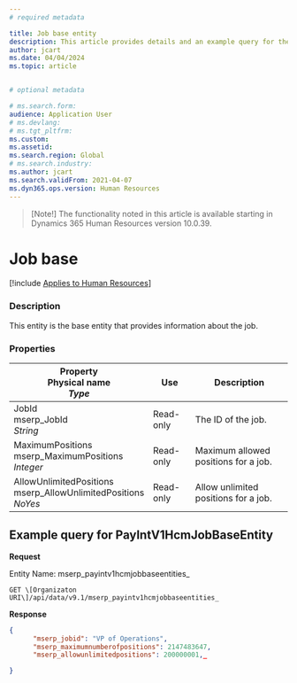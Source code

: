 ```yaml
---
# required metadata

title: Job base entity
description: This article provides details and an example query for the Job base entity in Dynamics 365 Human Resources.
author: jcart
ms.date: 04/04/2024
ms.topic: article


# optional metadata

# ms.search.form: 
audience: Application User
# ms.devlang: 
# ms.tgt_pltfrm: 
ms.custom: 
ms.assetid: 
ms.search.region: Global
# ms.search.industry: 
ms.author: jcart
ms.search.validFrom: 2021-04-07
ms.dyn365.ops.version: Human Resources
---
```


>[Note!]
>The functionality noted in this article is available starting in Dynamics 365 Human Resources version 10.0.39.

# Job base


[!include [Applies to Human Resources](../includes/applies-to-hr.md)]

### Description

This entity is the base entity that provides information about the job.

### Properties

| Property</br>**Physical name**</br>***Type*** | Use | Description |
| --- | --- | --- |
| JobId<br>mserp_JobId<br>*String* | Read-only | The ID of the job. |
| MaximumPositions<br>mserp_MaximumPositions<br>*Integer* | Read-only | Maximum allowed positions for a job. |
| AllowUnlimitedPositions<br>mserp_AllowUnlimitedPositions<br>*NoYes* | Read-only | Allow unlimited positions for a job. |

## Example query for PayIntV1HcmJobBaseEntity

**Request**

Entity Name: mserp_payintv1hcmjobbaseentities_

```http 
GET \[Organizaton URI\]/api/data/v9.1/mserp_payintv1hcmjobbaseentities_
```

**Response**
```json
{  
      "mserp_jobid": "VP of Operations",  
      "mserp_maximumnumberofpositions": 2147483647,  
      "mserp_allowunlimitedpositions": 200000001,_

}
```

